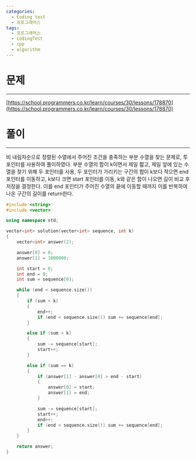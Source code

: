 ```yaml
---
categories:
  - Coding test
  - 프로그래머스
tags:
  - 프로그래머스
  - codingTest
  - cpp
  - algorithm
---
```

# 문제
___

[https://school.programmers.co.kr/learn/courses/30/lessons/178870](https://school.programmers.co.kr/learn/courses/30/lessons/178870)

# 풀이
___

비 내림차순으로 정렬된 수열에서 주어진 조건을 충족하는 부분 수열을 찾는 문제로, 투 포인터를 사용하여 풀이하였다. 부분 수열의 합이 k이면서 제일 짧고, 제일 앞에 있는 수열을 찾기 위해 두 포인터를 사용, 두 포인터가 가리키는 구간의 합이 k보다 작으면 end 포인터를 이동하고, k보다 크면 start 포인터를 이동, k와 같은 합이 나오면 길이 비교 후 저장을 결정한다. 이를 end 포인터가 주어진 수열의 끝에 이동할 때까지 이를 반복하여 나온 구간의 길이를 return한다.

```c++
#include <string>
#include <vector>

using namespace std;

vector<int> solution(vector<int> sequence, int k)
{
    vector<int> answer(2);

    answer[0] = 0;
    answer[1] = 1000000;

    int start = 0;
    int end = 0;
    int sum = sequence[0];

    while (end < sequence.size())
    {
        if (sum < k)
        {
            end++;
            if (end < sequence.size()) sum += sequence[end];
        }

        else if (sum > k)
        {
            sum -= sequence[start];
            start++;
        }

        else if (sum == k)
        {
            if (answer[1] - answer[0] > end - start)
            {
                answer[0] = start;
                answer[1] = end;
            }

            sum -= sequence[start];
            start++;
            end++;
            if (end < sequence.size()) sum += sequence[end];
        }
    }

    return answer;
}

```
